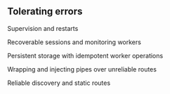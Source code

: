 ## Tolerating errors

Supervision and restarts

Recoverable sessions and monitoring workers

Persistent storage with idempotent worker operations

Wrapping and injecting pipes over unreliable routes

Reliable discovery and static routes







